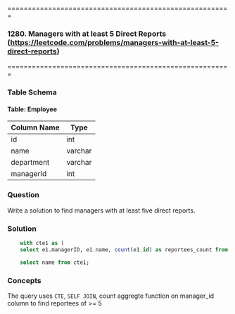 =======================================================
### 1280. Managers with at least 5 Direct Reports (https://leetcode.com/problems/managers-with-at-least-5-direct-reports)
=======================================================

### Table Schema

#### Table: Employee

| Column Name | Type    |
|-------------|---------|
| id          | int     |
| name        | varchar |
| department  | varchar |
| managerId   | int     |


### Question

Write a solution to find managers with at least five direct reports.

### Solution

```sql
    with cte1 as (
    select e1.managerID, e1.name, count(e1.id) as reportees_count from Employee e1 inner join Employee e2 on e1.id = e2.managerId group by e2.managerId having reportees_count  >= 5)

    select name from cte1;
```

### Concepts

The query uses `CTE`, `SELF JOIN`, count aggregte function on manager_id column to find reportees of >= 5

